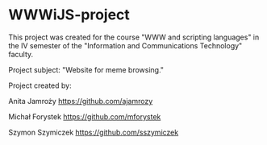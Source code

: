 # WWWiJS-project
This project was created for the course "WWW and scripting languages" in the IV semester of the "Information and Communications Technology" faculty.

Project subject: "Website for meme browsing."

Project created by:

Anita Jamroży https://github.com/ajamrozy

Michał Forystek https://github.com/mforystek

Szymon Szymiczek https://github.com/sszymiczek
